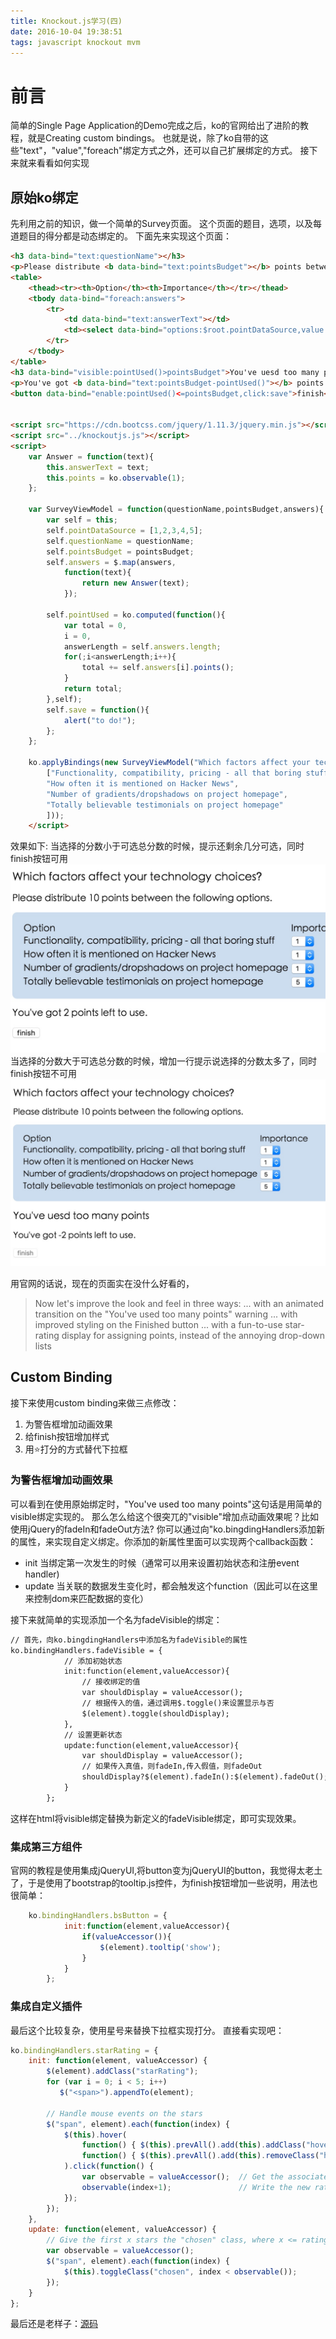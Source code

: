 ```yaml
---
title: Knockout.js学习(四)
date: 2016-10-04 19:38:51
tags: javascript knockout mvm
---
```

# 前言
简单的Single Page Application的Demo完成之后，ko的官网给出了进阶的教程，就是Creating custom bindings。
也就是说，除了ko自带的这些"text"，"value","foreach"绑定方式之外，还可以自己扩展绑定的方式。
接下来就来看看如何实现
 
## 原始ko绑定
先利用之前的知识，做一个简单的Survey页面。
这个页面的题目，选项，以及每道题目的得分都是动态绑定的。
下面先来实现这个页面：
```HTML
<h3 data-bind="text:questionName"></h3>
<p>Please distribute <b data-bind="text:pointsBudget"></b> points between the following options.</p>
<table>
	<thead><tr><th>Option</th><th>Importance</th></tr></thead>
	<tbody data-bind="foreach:answers">
		<tr>
			<td data-bind="text:answerText"></td>
			<td><select data-bind="options:$root.pointDataSource,value:points"></select></td>
		</tr>
	</tbody>
</table>
<h3 data-bind="visible:pointUsed()>pointsBudget">You've uesd too many points</h3>
<p>You've got <b data-bind="text:pointsBudget-pointUsed()"></b> points left to use.</p>
<button data-bind="enable:pointUsed()<=pointsBudget,click:save">finish</button>


<script src="https://cdn.bootcss.com/jquery/1.11.3/jquery.min.js"></script>
<script src="../knockoutjs.js"></script>
<script>
	var Answer = function(text){
		this.answerText = text;
		this.points = ko.observable(1);
	};

	var SurveyViewModel = function(questionName,pointsBudget,answers){
		var self = this;
		self.pointDataSource = [1,2,3,4,5];
		self.questionName = questionName;
		self.pointsBudget = pointsBudget;
		self.answers = $.map(answers,
			function(text){
				return new Answer(text);
			});

		self.pointUsed = ko.computed(function(){
			var total = 0,
			i = 0,
			answerLength = self.answers.length;
			for(;i<answerLength;i++){
				total += self.answers[i].points();
			}
			return total;
		},self);
		self.save = function(){
			alert("to do!");
		};
	};

	ko.applyBindings(new SurveyViewModel("Which factors affect your technology choices?", 10, 
		["Functionality, compatibility, pricing - all that boring stuff",
		"How often it is mentioned on Hacker News",    
		"Number of gradients/dropshadows on project homepage",        
		"Totally believable testimonials on project homepage"
		]));
	</script>
```
效果如下:
当选择的分数小于可选总分数的时候，提示还剩余几分可选，同时finish按钮可用
![修改前1](knockoutjs-4/1.jpg)
当选择的分数大于可选总分数的时候，增加一行提示说选择的分数太多了，同时finish按钮不可用
![修改前2](knockoutjs-4/2.jpg)
 
用官网的话说，现在的页面实在没什么好看的，
>Now let's improve the look and feel in three ways:
... with an animated transition on the "You've used too many points" warning
... with improved styling on the Finished button
... with a fun-to-use star-rating display for assigning points, instead of the annoying drop-down lists

## Custom Binding
接下来使用custom binding来做三点修改：
 1. 为警告框增加动画效果
 2. 给finish按钮增加样式
 3. 用⭐️打分的方式替代下拉框

### 为警告框增加动画效果
可以看到在使用原始绑定时，"You've used too many points"这句话是用简单的visible绑定实现的。
那么怎么给这个很突兀的"visible"增加点动画效果呢？比如使用jQuery的fadeIn和fadeOut方法?
你可以通过向"ko.bingdingHandlers添加新的属性，来实现自定义绑定。你添加的新属性里面可以实现两个callback函数：
* init 当绑定第一次发生的时候（通常可以用来设置初始状态和注册event handler)
* update 当关联的数据发生变化时，都会触发这个function（因此可以在这里来控制dom来匹配数据的变化）

接下来就简单的实现添加一个名为fadeVisible的绑定：
``` html
// 首先，向ko.bingdingHandlers中添加名为fadeVisible的属性
ko.bindingHandlers.fadeVisible = {
			// 添加初始状态
			init:function(element,valueAccessor){
				// 接收绑定的值
				var shouldDisplay = valueAccessor();
				// 根据传入的值，通过调用$.toggle()来设置显示与否
				$(element).toggle(shouldDisplay);
			},
			// 设置更新状态
			update:function(element,valueAccessor){
				var shouldDisplay = valueAccessor();
				// 如果传入真值，则fadeIn,传入假值，则fadeOut
				shouldDisplay?$(element).fadeIn():$(element).fadeOut();
			}
		};
```
这样在html将visible绑定替换为新定义的fadeVisible绑定，即可实现效果。

### 集成第三方组件
官网的教程是使用集成jQueryUI,将button变为jQueryUI的button，我觉得太老土了，于是使用了bootstrap的tooltip.js控件，为finish按钮增加一些说明，用法也很简单：
``` javascript
	ko.bindingHandlers.bsButton = {
			init:function(element,valueAccessor){
				if(valueAccessor()){
					$(element).tooltip('show');
				}
			}
		};
```
### 集成自定义插件
最后这个比较复杂，使用星号来替换下拉框实现打分。
直接看实现吧：
``` javascript
ko.bindingHandlers.starRating = {
    init: function(element, valueAccessor) {
        $(element).addClass("starRating");
        for (var i = 0; i < 5; i++)
           $("<span>").appendTo(element);
       
        // Handle mouse events on the stars
        $("span", element).each(function(index) {
            $(this).hover(
                function() { $(this).prevAll().add(this).addClass("hoverChosen") }, 
                function() { $(this).prevAll().add(this).removeClass("hoverChosen") }                
            ).click(function() { 
                var observable = valueAccessor();  // Get the associated observable
                observable(index+1);               // Write the new rating to it
            });
        });            
    },
    update: function(element, valueAccessor) {
        // Give the first x stars the "chosen" class, where x <= rating
        var observable = valueAccessor();
        $("span", element).each(function(index) {
            $(this).toggleClass("chosen", index < observable());
        });
    }    
};
```

最后还是老样子：[源码](https://github.com/nicky-lau/Knockoutjs/tree/master/CustomBindings)
